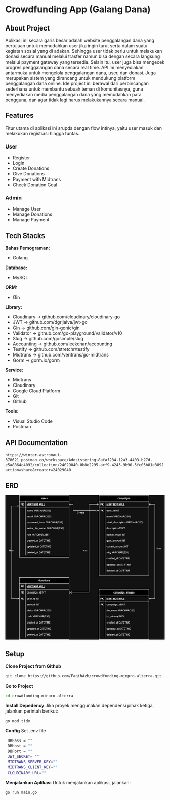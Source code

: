 # Crowdfunding App (Galang Dana)

## About Project

Aplikasi ini secara garis besar adalah website penggalangan dana yang bertujuan untuk memudahkan user jika ingin turut serta dalam suatu kegiatan sosial yang di adakan. Sehingga user tidak perlu untuk melakukan donasi secara manual melalui trasfer namun bisa dengan secara langsung melalui payment gateway yang tersedia. Selain itu, user juga bisa mengecek progres penggalangan dana secara real time. API ini menyediakan antarmuka untuk mengelola penggalangan dana, user, dan donasi. Juga merupakan sistem yang dirancang untuk mendukung platform penggalangan dana online. Ide project ini berawal dari perbincangan sederhana untuk membantu sebuah teman di komunitasnya, guna menyediakan media penggalangan dana yang memudahkan para pengguna, dan agar tidak lagi harus melakukannya secara manual.

## Features

Fitur utama di aplikasi ini srupda dengan flow intinya, yaitu user masuk dan melakukan registrasi hingga tuntas.

### User

- Register
- Login
- Create Donations
- Give Donations
- Payment with Midtrans
- Check Donation Goal

### Admin

- Manage User
- Manage Donations
- Manage Payment

## Tech Stacks

**Bahas Pemograman:**

- Golang

**Database:**

- MySQL

**ORM:**

- Gin

**Library:**

- Cloudinary -> github.com/cloudinary/cloudinary-go
- JWT -> github.com/dgrijalva/jwt-go
- Gin -> github.com/gin-gonic/gin
- Validator -> github.com/go-playground/validator/v10
- Slug -> github.com/gosimple/slug
- Accounting -> github.com/leekchan/accounting
- Testify -> github.com/stretchr/testify
- Midtrans -> github.com/veritrans/go-midtrans
- Gorm -> gorm.io/gorm

**Service:**

- Midtrans
- Cloudinary
- Google Cloud Platform
- Git
- Github

**Tools:**

- Visual Studio Code
- Postman

## API Documentation

```
https://winter-astronaut-378621.postman.co/workspace/Adosistering~8afaf234-12a3-4403-b27d-e5a8864c4092/collection/24029040-0b8e2295-acf9-4243-9b90-5fc05b81e389?action=share&creator=24029040
```

## ERD

![Crowdfunding ERD](./docs/Crowdfunding-Minpro-Alterra.jpg)

## Setup

**Clone Project from Github**

```bash
git clone https://github.com/FaqihAzh/crowdfunding-minpro-alterra.git
```

**Go to Project**

```bash
cd crowdfunding-minpro-alterra
```

**Install Depedency**
Jika proyek menggunakan dependensi pihak ketiga, jalankan perintah berikut:

```bash
go mod tidy
```

**Config**
Set .env file

```bash
 DBPass = ""
 DBHost = ""
 DBPort = ""
 JWT_SECRET= ""
 MIDTRANS_SERVER_KEY=""
 MIDTRANS_CLIENT_KEY=""
 CLOUDINARY_URL=""
```

**Menjalankan Aplikasi**
Untuk menjalankan aplikasi, jalankan:

```bash
go run main.go
```
